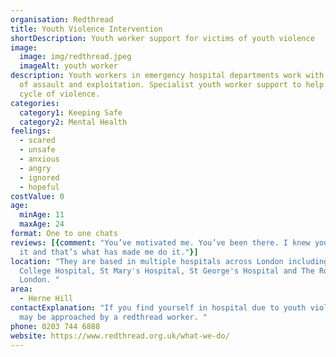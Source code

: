 ```yaml
---
organisation: Redthread
title: Youth Violence Intervention
shortDescription: Youth worker support for victims of youth violence
image:
  image: img/redthread.jpeg
  imageAlt: youth worker
description: Youth workers in emergency hospital departments work with victims
  of assault and exploitation. Specialist youth worker support to help break the
  cycle of violence.
categories:
  category1: Keeping Safe
  category2: Mental Health
feelings:
  - scared
  - unsafe
  - anxious
  - angry
  - ignored
  - hopeful
costValue: 0
age:
  minAge: 11
  maxAge: 24
format: One to one chats
reviews: [{comment: "You’ve motivated me. You’ve been there. I knew you knew I could do
  it and that’s what has made me do it."}]
location: "They are based in multiple hospitals across London including; King's
  College Hospital, St Mary's Hospital, St George's Hospital and The Royal
  London. "
area:
  - Herne Hill
contactExplanation: "If you find yourself in hospital due to youth violence you
  may be approached by a redthread worker. "
phone: 0203 744 6888
website: https://www.redthread.org.uk/what-we-do/ 
---
```

